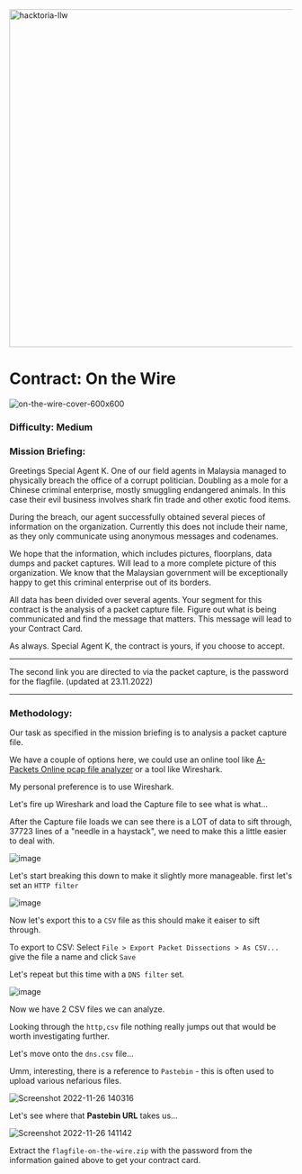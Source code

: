 <img width="600" alt="hacktoria-llw" src="https://user-images.githubusercontent.com/117080369/203552008-2d0e0a07-1815-485b-8f3f-ae7ed7258af8.png">

# Contract: On the Wire
![on-the-wire-cover-600x600](https://user-images.githubusercontent.com/117080369/204089579-690a2968-bd82-45b8-87b2-bc5093741877.png)

### Difficulty: Medium

### Mission Briefing:
Greetings Special Agent K. One of our field agents in Malaysia managed to physically breach the office of a corrupt politician. Doubling as a mole for a Chinese criminal enterprise, mostly smuggling endangered animals. In this case their evil business involves shark fin trade and other exotic food items.

During the breach, our agent successfully obtained several pieces of information on the organization. Currently this does not include their name, as they only communicate using anonymous messages and codenames.

We hope that the information, which includes pictures, floorplans, data dumps and packet captures. Will lead to a more complete picture of this organization. We know that the Malaysian government will be exceptionally happy to get this criminal enterprise out of its borders.

All data has been divided over several agents. Your segment for this contract is the analysis of a packet capture file. Figure out what is being communicated and find the message that matters. This message will lead to your Contract Card.

As always. Special Agent K, the contract is yours, if you choose to accept.

---

The second link you are directed to via the packet capture, is the password for the flagfile. (updated at 23.11.2022)

---

### Methodology:
Our task as specified in the mission briefing is to analysis a packet capture file.

We have a couple of options here, we could use an online tool like <a href="https://apackets.com/">A-Packets Online pcap file analyzer</a> or a tool like Wireshark.

My personal preference is to use Wireshark.

Let's fire up Wireshark and load the Capture file to see what is what...

After the Capture file loads we can see there is a LOT of data to sift through, 37723 lines of a "needle in a haystack", we need to make this a little easier to deal with.

![image](https://user-images.githubusercontent.com/117080369/204091791-97339f55-9ac1-4a11-966e-507aa326af69.png)

Let's start breaking this down to make it slightly more manageable. first let's set an `HTTP filter`

![image](https://user-images.githubusercontent.com/117080369/204092108-3b1b15f5-737f-43e8-bc24-6b9313b64150.png)

Now let's export this to a `CSV` file as this should make it eaiser to sift through.

To export to CSV: Select `File > Export Packet Dissections > As CSV...` give the file a name and click `Save`

Let's repeat but this time with a `DNS filter` set.

![image](https://user-images.githubusercontent.com/117080369/204092343-0610d247-578e-4c16-9580-e1908a7245b8.png)

Now we have 2 CSV files we can analyze.

Looking through the `http,csv` file nothing really jumps out that would be worth investigating further.

Let's move onto the `dns.csv` file...

Umm, interesting, there is a reference to `Pastebin` - this is often used to upload various nefarious files.

![Screenshot 2022-11-26 140316](https://user-images.githubusercontent.com/117080369/204092719-48a92132-0ac3-429d-bd07-04257c9d5682.png)

Let's see where that **Pastebin URL** takes us...

![Screenshot 2022-11-26 141142](https://user-images.githubusercontent.com/117080369/204093116-e2e3e9e6-a71d-4016-aa40-4c28981d7803.png)

Extract the `flagfile-on-the-wire.zip` with the password from the information gained above to get your contract card.
